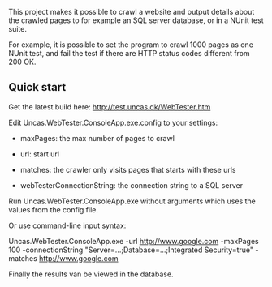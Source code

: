 This project makes it possible to crawl a website and output details about the crawled pages to for example an SQL server database, or in a NUnit test suite.

For example, it is possible to set the program to crawl 1000 pages as one NUnit test, and fail the test if there are HTTP status codes different from 200 OK.

Quick start
----

Get the latest build here: http://test.uncas.dk/WebTester.htm

Edit Uncas.WebTester.ConsoleApp.exe.config to your settings:

* maxPages: the max number of pages to crawl

* url: start url

* matches: the crawler only visits pages that starts with these urls

* webTesterConnectionString: the connection string to a SQL server

Run Uncas.WebTester.ConsoleApp.exe without arguments which uses the values from the config file.

Or use command-line input syntax: 

Uncas.WebTester.ConsoleApp.exe -url http://www.google.com -maxPages 100 -connectionString "Server=...;Database=...;Integrated Security=true" -matches http://www.google.com

Finally the results van be viewed in the database.